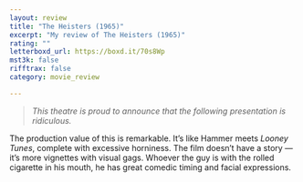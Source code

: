 ```yaml
---
layout: review
title: "The Heisters (1965)"
excerpt: "My review of The Heisters (1965)"
rating: ""
letterboxd_url: https://boxd.it/70s8Wp
mst3k: false
rifftrax: false
category: movie_review

---
```


<blockquote><i>This theatre is proud to announce that the following presentation is ridiculous.</i></blockquote>

The production value of this is remarkable. It’s like Hammer meets <i>Looney Tunes</i>, complete with excessive horniness. The film doesn’t have a story — it’s more vignettes with visual gags. Whoever the guy is with the rolled cigarette in his mouth, he has great comedic timing and facial expressions.